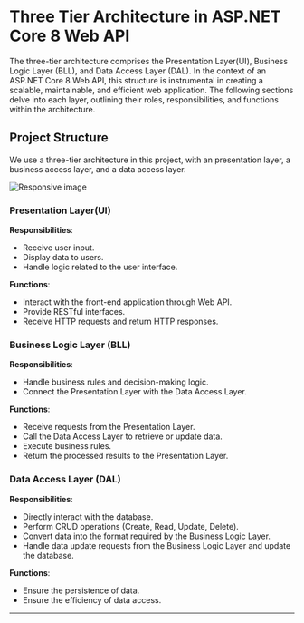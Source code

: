# Three Tier Architecture in ASP.NET Core 8 Web API

The three-tier architecture comprises the Presentation Layer(UI), Business Logic Layer (BLL), and Data Access Layer (DAL). In the context of an ASP.NET Core 8 Web API, this structure is instrumental in creating a scalable, maintainable, and efficient web application. The following sections delve into each layer, outlining their roles, responsibilities, and functions within the architecture.

## Project Structure

We use a three-tier architecture in this project, with an presentation layer, a business access layer, and a  data access layer. 

![Responsive image](https://cdn.infodiagram.com/c/3fce42/3-tier-architecture-diagram.png)

### Presentation Layer(UI)

**Responsibilities**:
- Receive user input.
- Display data to users.
- Handle logic related to the user interface.

**Functions**:
- Interact with the front-end application through Web API.
- Provide RESTful interfaces.
- Receive HTTP requests and return HTTP responses.

### Business Logic Layer (BLL)

**Responsibilities**:
- Handle business rules and decision-making logic.
- Connect the Presentation Layer with the Data Access Layer.

**Functions**:
- Receive requests from the Presentation Layer.
- Call the Data Access Layer to retrieve or update data.
- Execute business rules.
- Return the processed results to the Presentation Layer.

### Data Access Layer (DAL)

**Responsibilities**:
- Directly interact with the database.
- Perform CRUD operations (Create, Read, Update, Delete).
- Convert data into the format required by the Business Logic Layer.
- Handle data update requests from the Business Logic Layer and update the database.

**Functions**:
- Ensure the persistence of data.
- Ensure the efficiency of data access.

---

